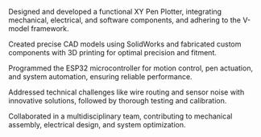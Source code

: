 Designed and developed a functional XY Pen Plotter, integrating mechanical, electrical, and software components, and adhering to the V-model framework.

Created precise CAD models using SolidWorks and fabricated custom components with 3D printing for optimal precision and fitment.

Programmed the ESP32 microcontroller for motion control, pen actuation, and system automation, ensuring reliable performance.

Addressed technical challenges like wire routing and sensor noise with innovative solutions, followed by thorough testing and calibration.

Collaborated in a multidisciplinary team, contributing to mechanical assembly, electrical design, and system optimization.
